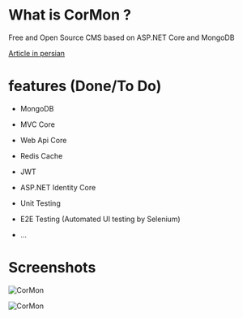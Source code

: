 # What is CorMon ?
Free and Open Source CMS based on ASP.NET Core and MongoDB

[Article in persian](http://www.codeblock.ir/article/42/%D9%85%D8%B9%D8%B1%D9%81%DB%8C-%D9%BE%D8%B1%D9%88%DA%98%D9%87-%DB%8C-%D8%B3%D9%88%D8%B1%D8%B3-%D8%A8%D8%A7%D8%B2-cormon--%D8%B3%DB%8C%D8%B3%D8%AA%D9%85-%D9%85%D8%AF%DB%8C%D8%B1%DB%8C%D8%AA-%D9%85%D8%AD%D8%AA%D9%88%D8%A7%DB%8C-%D9%85%D8%A8%D8%AA%D9%86%DB%8C-%D8%A8%D8%B1-core-2-0-%D9%88-mongodb)

# features (Done/To Do)


- MongoDB

- MVC Core

- Web Api Core

- Redis Cache

- JWT

- ASP.NET Identity Core

- Unit Testing

- E2E Testing (Automated UI testing by Selenium)

- ...


# Screenshots
![CorMon](https://github.com/hamed-shirbandi/CorMon/blob/master/CorMon.Web/wwwroot/content/public/img/screenShots/CorMon2.png)

![CorMon](https://github.com/hamed-shirbandi/CorMon/blob/master/CorMon.Web/wwwroot/content/public/img/screenShots/CorMon1.png)
